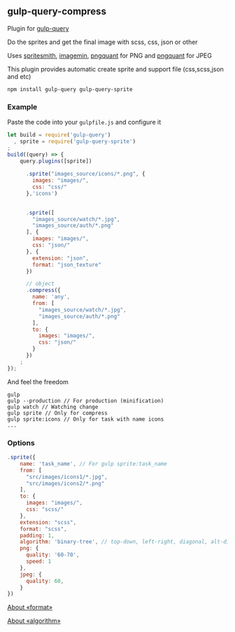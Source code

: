 ## gulp-query-compress
Plugin for [gulp-query](https://github.com/gulp-query/gulp-query)

Do the sprites and get the final image with scss, css, json or other

Uses [spritesmith](https://www.npmjs.com/package/spritesmith),
[imagemin](https://www.npmjs.com/package/imagemin),
[pngquant](https://www.npmjs.com/package/imagemin-pngquant) for PNG and
[pngquant](https://www.npmjs.com/package/imagemin-mozjpeg) for JPEG

This plugin provides automatic create sprite and support file (css,scss,json and etc)

```
npm install gulp-query gulp-query-sprite
```

### Example
Paste the code into your `gulpfile.js` and configure it
```javascript
let build = require('gulp-query')
  , sprite = require('gulp-query-sprite')
;
build((query) => {
    query.plugins([sprite])
    
      .sprite("images_source/icons/*.png", {
        images: "images/",
        css: "css/"
      },'icons')
    

      .sprite([
        "images_source/watch/*.jpg",
        "images_source/auth/*.png"
      ], {
        images: "images/",
        css: "json/"
      }, {
        extension: "json",
        format: "json_texture"
      })

      // object
      .compress({
        name: 'any',
        from: [
          "images_source/watch/*.jpg",
          "images_source/auth/*.png"
        ],
        to: {
          images: "images/",
          css: "json/"
        }
      })
    ;
});
```
And feel the freedom
```
gulp
gulp --production // For production (minification)
gulp watch // Watching change
gulp sprite // Only for compress
gulp sprite:icons // Only for task with name icons
...
```

### Options
```javascript
.sprite({
    name: 'task_name', // For gulp sprite:task_name
    from: [
      "src/images/icons1/*.jpg",
      "src/images/icons2/*.png"
    ],
    to: {
      images: "images/",
      css: "scss/"
    },
    extension: "scss",
    format: "scss",
    padding: 1,
    algorithm: 'binary-tree', // top-down, left-right, diagonal, alt-diagonal
    png: {
      quality: '60-70',
      speed: 1
    },
    jpeg: {
      quality: 60,
    }
})
```
[About «format»](https://github.com/twolfson/spritesheet-templates#templates)

[About «algorithm»](https://github.com/twolfson/layout)